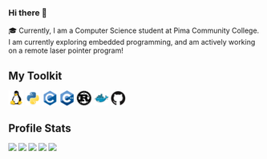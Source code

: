 

### Hi there 👋 ###

🎓 Currently, I am a Computer Science student at Pima Community College. I am currently exploring embedded programming, and am actively working on a remote laser pointer program!

## My Toolkit ##
<img src="https://github.com/devicons/devicon/blob/master/icons/linux/linux-original.svg" width=30/>  <img src="https://github.com/devicons/devicon/blob/master/icons/python/python-original.svg" width=30/> <img src="https://github.com/devicons/devicon/blob/master/icons/c/c-original.svg" width=30/> <img src="https://github.com/devicons/devicon/blob/master/icons/cplusplus/cplusplus-original.svg" width=30/>  <img src="https://github.com/devicons/devicon/blob/master/icons/rust/rust-plain.svg" class="white" width=30/>  <img src="https://github.com/devicons/devicon/blob/master/icons/docker/docker-original.svg" width=30/>  <img src="https://github.com/devicons/devicon/blob/master/icons/github/github-original.svg" width=30/>

## Profile Stats ##

![](http://github-profile-summary-cards.vercel.app/api/cards/profile-details?username=NotYourAlejandro&theme=github_dark)
![](http://github-profile-summary-cards.vercel.app/api/cards/repos-per-language?username=NotYourAlejandro&theme=github_dark)
![](http://github-profile-summary-cards.vercel.app/api/cards/most-commit-language?username=NotYourAlejandro&theme=github_dark)
![](http://github-profile-summary-cards.vercel.app/api/cards/productive-time?username=NotYourAlejandro&theme=github_dark&utcOffset=8)
![](http://github-profile-summary-cards.vercel.app/api/cards/stats?username=NotYourAlejandro&theme=github_dark)

<!--
**NotYourAlejandro/NotYourAlejandro** is a ✨ _special_ ✨ repository because its `README.md` (this file) appears on your GitHub profile.

Here are some ideas to get you started:

- 🔭 I’m currently working on ...
- 🌱 I’m currently learning ...
- 👯 I’m looking to collaborate on ...
- 🤔 I’m looking for help with ...
- 💬 Ask me about ...
- 📫 How to reach me: ...
- 😄 Pronouns: ...
- ⚡ Fun fact: ...
-->
